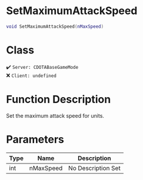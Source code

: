 # SetMaximumAttackSpeed
```lua
void SetMaximumAttackSpeed(nMaxSpeed)
```
# Class
✔️ `Server: CDOTABaseGameMode`  
❌ `Client: undefined`  

# Function Description
Set the maximum attack speed for units.
# Parameters
Type|Name|Description
--|--|--
int|nMaxSpeed|No Description Set
